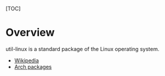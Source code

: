 [TOC]

# Overview
util-linux is a standard package of the Linux operating system.

- [Wikipedia](https://en.wikipedia.org/wiki/Util-linux)
- [Arch packages](https://www.archlinux.org/packages/core/x86_64/util-linux/)
